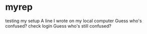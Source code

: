 # myrep
testing my setup
A line I wrote on my local computer
Guess who's confused?
check login
Guess who's still confused?
